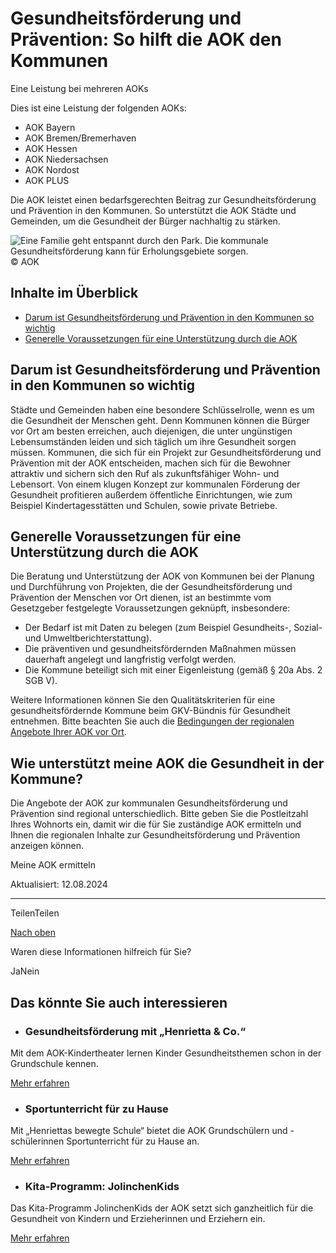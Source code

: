 # Gesundheitsförderung und Prävention: So hilft die AOK den Kommunen

Eine Leistung bei mehreren AOKs

Dies ist eine Leistung der folgenden AOKs:

- AOK Bayern
- AOK Bremen/Bremerhaven
- AOK Hessen
- AOK Niedersachsen
- AOK Nordost
- AOK PLUS

Die AOK leistet einen bedarfsgerechten Beitrag zur Gesundheitsförderung und Prävention in den Kommunen. So unterstützt die AOK Städte und Gemeinden, um die Gesundheit der Bürger nachhaltig zu stärken.

![Eine Familie geht entspannt durch den Park. Die kommunale Gesundheitsförderung kann für Erholungsgebiete sorgen.](https://www.aok.de/pk/magazin/cms/fileadmin/_processed_/9/9/csm_gesundheitsfoerderung-kommunen_fe9c07a75c.jpg.webp)© AOK

## Inhalte im Überblick

- [Darum ist Gesundheitsförderung und Prävention in den Kommunen so wichtig](https://www.aok.de/pk/leistungen/kommunen-gemeinden/gesundheitsfoerderung-kommunen/#c1590623653)
- [Generelle Voraussetzungen für eine Unterstützung durch die AOK](https://www.aok.de/pk/leistungen/kommunen-gemeinden/gesundheitsfoerderung-kommunen/#c1590623654)

## Darum ist Gesundheitsförderung und Prävention in den Kommunen so wichtig

Städte und Gemeinden haben eine besondere Schlüsselrolle, wenn es um die Gesundheit der Menschen geht. Denn Kommunen können die Bürger vor Ort am besten erreichen, auch diejenigen, die unter ungünstigen Lebensumständen leiden und sich täglich um ihre Gesundheit sorgen müssen. Kommunen, die sich für ein Projekt zur Gesundheitsförderung und Prävention mit der AOK entscheiden, machen sich für die Bewohner attraktiv und sichern sich den Ruf als zukunftsfähiger Wohn- und Lebensort. Von einem klugen Konzept zur kommunalen Förderung der Gesundheit profitieren außerdem öffentliche Einrichtungen, wie zum Beispiel Kindertagesstätten und Schulen, sowie private Betriebe.

## Generelle Voraussetzungen für eine Unterstützung durch die AOK

Die Beratung und Unterstützung der AOK von Kommunen bei der Planung und Durchführung von Projekten, die der Gesundheitsförderung und Prävention der Menschen vor Ort dienen, ist an bestimmte vom Gesetzgeber festgelegte Voraussetzungen geknüpft, insbesondere:

- Der Bedarf ist mit Daten zu belegen (zum Beispiel Gesundheits-, Sozial- und Umweltberichterstattung).
- Die präventiven und gesundheitsfördernden Maßnahmen müssen dauerhaft angelegt und langfristig verfolgt werden.
- Die Kommune beteiligt sich mit einer Eigenleistung (gemäß § 20a Abs. 2 SGB V).

Weitere Informationen können Sie den Qualitätskriterien für eine gesundheitsfördernde Kommune beim GKV-Bündnis für Gesundheit entnehmen. Bitte beachten Sie auch die [Bedingungen der regionalen Angebote Ihrer AOK vor Ort](https://www.gesundheitliche-chancengleichheit.de/fileadmin/user_upload/pdf/Kooperationsverbund/17__Kooperationstreffen/Kooperationstreffen_2019_Input_Hupfeld.pdf "Externer Link - Es öffnet sich die Seite Gesundheitliche Chancengleichheit in einem neuen Browserfenster.").

## Wie unterstützt meine AOK die Gesundheit in der Kommune?

Die Angebote der AOK zur kommunalen Gesundheitsförderung und Prävention sind regional unterschiedlich. Bitte geben Sie die Postleitzahl Ihres Wohnorts ein, damit wir die für Sie zuständige AOK ermitteln und Ihnen die regionalen Inhalte zur Gesundheitsförderung und Prävention anzeigen können.

Meine AOK ermitteln

Aktualisiert: 12.08.2024

* * *

TeilenTeilen

[Nach oben](https://www.aok.de/pk/leistungen/kommunen-gemeinden/gesundheitsfoerderung-kommunen/#main-content)

Waren diese Informationen hilfreich für Sie?

JaNein

## Das könnte Sie auch interessieren

- ### Gesundheitsförderung mit „Henrietta & Co.“







Mit dem AOK-Kindertheater lernen Kinder Gesundheitsthemen schon in der Grundschule kennen.



[Mehr erfahren](https://www.aok.de/pk/leistungen/schulen-kitas/henrietta-kindertheater/)

- ### Sportunterricht für zu Hause







Mit „Henriettas bewegte Schule“ bietet die AOK Grundschülern und -schülerinnen Sportunterricht für zu Hause an.



[Mehr erfahren](https://www.aok.de/pk/leistungen/schulen-kitas/sportunterricht-zuhause/)

- ### Kita-Programm: JolinchenKids







Das Kita-Programm JolinchenKids der AOK setzt sich ganzheitlich für die Gesundheit von Kindern und Erzieherinnen und Erziehern ein.



[Mehr erfahren](https://www.aok.de/pk/leistungen/schulen-kitas/kita-programm-jolinchenkids/)